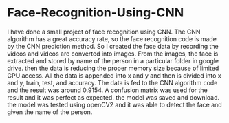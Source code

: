 # Face-Recognition-Using-CNN
I have done a small project of face recognition using CNN. The CNN algorithm has a great accuracy rate, so the face recognition code is made by the CNN prediction method. So I created the face data by recording the videos and videos are converted into images. From the images, the face is extracted and stored by name of the person in a particular folder in google drive. then the data is reducing the proper memory size because of limited GPU access. All the data is appended into x and y and then is divided into x and y, train, test, and accuracy. The data is fed to the CNN algorithm code and the result was around 0.9154. A confusion matrix was used for the result and it was perfect as expected. the model was saved and download. the model was tested using openCV2 and it was able to detect the face and given the name of the person.  
